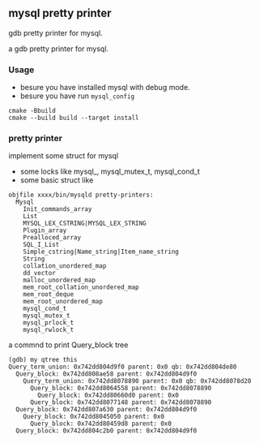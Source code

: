 ## mysql pretty printer

gdb pretty printer for mysql.


a gdb pretty printer for mysql.

### Usage

* besure you have installed mysql with debug mode.
* besure you have run `mysql_config`
```
cmake -Bbuild
cmake --build build --target install
```

### pretty printer

implement some struct for mysql
* some locks like mysql_, mysql_mutex_t, mysql_cond_t
* some basic struct like

```shell
objfile xxxx/bin/mysqld pretty-printers:
  Mysql
    Init_commands_array
    List
    MYSQL_LEX_CSTRING|MYSQL_LEX_STRING
    Plugin_array
    Prealloced_array
    SQL_I_List
    Simple_cstring|Name_string|Item_name_string
    String
    collation_unordered_map
    dd_vector
    malloc_unordered_map
    mem_root_collation_unordered_map
    mem_root_deque
    mem_root_unordered_map
    mysql_cond_t
    mysql_mutex_t
    mysql_prlock_t
    mysql_rwlock_t
```

a commnd to print Query_block tree
```shell
(gdb) my qtree this
Query_term_union: 0x742dd804d9f0 parent: 0x0 qb: 0x742dd804de80
  Query_block: 0x742dd808ae58 parent: 0x742dd804d9f0
    Query_term_union: 0x742dd8078890 parent: 0x0 qb: 0x742dd8078d20
      Query_block: 0x742dd8064558 parent: 0x742dd8078890
        Query_block: 0x742dd80660d0 parent: 0x0
      Query_block: 0x742dd8077148 parent: 0x742dd8078890
  Query_block: 0x742dd807a630 parent: 0x742dd804d9f0
    Query_block: 0x742dd8045050 parent: 0x0
      Query_block: 0x742dd80459d8 parent: 0x0
  Query_block: 0x742dd804c2b0 parent: 0x742dd804d9f0
```